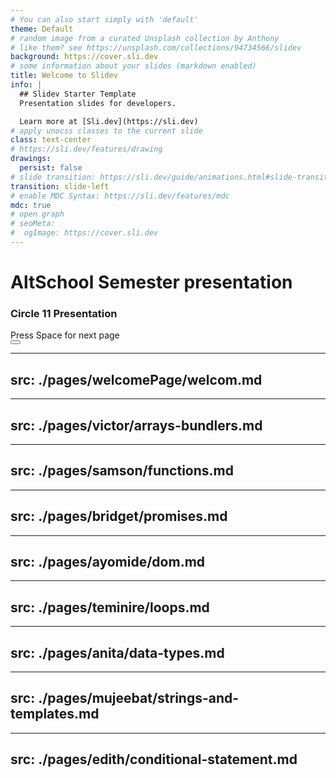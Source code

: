 ```yaml
---
# You can also start simply with 'default'
theme: Default
# random image from a curated Unsplash collection by Anthony
# like them? see https://unsplash.com/collections/94734566/slidev
background: https://cover.sli.dev
# some information about your slides (markdown enabled)
title: Welcome to Slidev
info: |
  ## Slidev Starter Template
  Presentation slides for developers.

  Learn more at [Sli.dev](https://sli.dev)
# apply unocss classes to the current slide
class: text-center
# https://sli.dev/features/drawing
drawings:
  persist: false
# slide transition: https://sli.dev/guide/animations.html#slide-transitions
transition: slide-left
# enable MDC Syntax: https://sli.dev/features/mdc
mdc: true
# open graph
# seoMeta:
#  ogImage: https://cover.sli.dev
---
```


# AltSchool Semester presentation

### **Circle 11 Presentation**

<div @click="$slidev.nav.next" class="mt-12 py-1" hover:bg="white op-10">
  Press Space for next page <carbon:arrow-right />
</div>

<div class="abs-br m-6 text-xl">
  <button @click="$slidev.nav.openInEditor()" title="Open in Editor" class="slidev-icon-btn">
    <carbon:edit />
  </button>
  <a href="https://github.com/slidevjs/slidev" target="_blank" class="slidev-icon-btn">
    <carbon:logo-github />
  </a>
</div>

---
src: ./pages/welcomePage/welcom.md
---

---
src: ./pages/victor/arrays-bundlers.md
---

---
src: ./pages/samson/functions.md
---

---
src: ./pages/bridget/promises.md
---

---
src: ./pages/ayomide/dom.md
---

---
src: ./pages/teminire/loops.md
---

---
src: ./pages/anita/data-types.md
---

---
src: ./pages/mujeebat/strings-and-templates.md
---

---
src: ./pages/edith/conditional-statement.md
---


